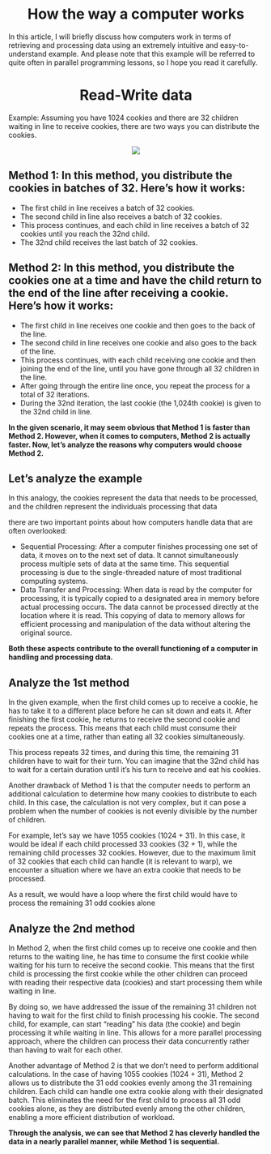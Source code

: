 <p align="center">
 <h1 align="center">How the way a computer works </h1>
</p>

In this article, I will briefly discuss how computers work in terms of retrieving and processing data using an extremely intuitive and easy-to-understand example. 
And please note that this example will be referred to quite often in parallel programming lessons, so I hope you read it carefully.

<p align="center">
 <h1 align="center">Read-Write data </h1>
</p>

Example: Assuming you have 1024 cookies and there are 32 children waiting in line to receive cookies, there are two ways you can distribute the cookies.

<p align="center">
  <img src="https://github.com/CisMine/Parallel-Computing-Cuda-C/assets/122800932/510ef1d3-ec65-4637-bab4-12d4ffa5bc75" />
</p>

## Method 1: In this method, you distribute the cookies in batches of 32. Here’s how it works:
- The first child in line receives a batch of 32 cookies.
- The second child in line also receives a batch of 32 cookies.
- This process continues, and each child in line receives a batch of 32 cookies until you reach the 32nd child.
- The 32nd child receives the last batch of 32 cookies.

## Method 2: In this method, you distribute the cookies one at a time and have the child return to the end of the line after receiving a cookie. Here’s how it works:

- The first child in line receives one cookie and then goes to the back of the line.
- The second child in line receives one cookie and also goes to the back of the line.
- This process continues, with each child receiving one cookie and then joining the end of the line, until you have gone through all 32 children in the line.
- After going through the entire line once, you repeat the process for a total of 32 iterations.
- During the 32nd iteration, the last cookie (the 1,024th cookie) is given to the 32nd child in line.

  
**In the given scenario, it may seem obvious that Method 1 is faster than Method 2. However, when it comes to computers, Method 2 is actually faster. Now, let’s analyze the reasons why computers would choose Method 2.**

## Let’s analyze the example

In this analogy, the cookies represent the data that needs to be processed, and the children represent the individuals processing that data

there are two important points about how computers handle data that are often overlooked:

- Sequential Processing: After a computer finishes processing one set of data, it moves on to the next set of data. It cannot simultaneously process multiple sets of data at the same time. This sequential processing is due to the single-threaded nature of most traditional computing systems.
- Data Transfer and Processing: When data is read by the computer for processing, it is typically copied to a designated area in memory before actual processing occurs. The data cannot be processed directly at the location where it is read. This copying of data to memory allows for efficient processing and manipulation of the data without altering the original source.
  
**Both these aspects contribute to the overall functioning of a computer in handling and processing data.**

## Analyze the 1st method
In the given example, when the first child comes up to receive a cookie, he has to take it to a different place before he can sit down and eats it. After finishing the first cookie, he returns to receive the second cookie and repeats the process. This means that each child must consume their cookies one at a time, rather than eating all 32 cookies simultaneously.

This process repeats 32 times, and during this time, the remaining 31 children have to wait for their turn. You can imagine that the 32nd child has to wait for a certain duration until it’s his turn to receive and eat his cookies.

Another drawback of Method 1 is that the computer needs to perform an additional calculation to determine how many cookies to distribute to each child. In this case, the calculation is not very complex, but it can pose a problem when the number of cookies is not evenly divisible by the number of children.

For example, let’s say we have 1055 cookies (1024 + 31). In this case, it would be ideal if each child processed 33 cookies (32 + 1), while the remaining child processes 32 cookies. However, due to the maximum limit of 32 cookies that each child can handle (it is relevant to warp), we encounter a situation where we have an extra cookie that needs to be processed.

As a result, we would have a loop where the first child would have to process the remaining 31 odd cookies alone

## Analyze the 2nd method
In Method 2, when the first child comes up to receive one cookie and then returns to the waiting line, he has time to consume the first cookie while waiting for his turn to receive the second cookie. This means that the first child is processing the first cookie while the other children can proceed with reading their respective data (cookies) and start processing them while waiting in line.

By doing so, we have addressed the issue of the remaining 31 children not having to wait for the first child to finish processing his cookie. The second child, for example, can start “reading” his data (the cookie) and begin processing it while waiting in line. This allows for a more parallel processing approach, where the children can process their data concurrently rather than having to wait for each other.

Another advantage of Method 2 is that we don’t need to perform additional calculations. In the case of having 1055 cookies (1024 + 31), Method 2 allows us to distribute the 31 odd cookies evenly among the 31 remaining children. Each child can handle one extra cookie along with their designated batch. This eliminates the need for the first child to process all 31 odd cookies alone, as they are distributed evenly among the other children, enabling a more efficient distribution of workload.

**Through the analysis, we can see that Method 2 has cleverly handled the data in a nearly parallel manner, while Method 1 is sequential.**
